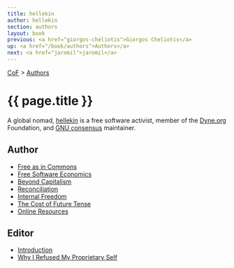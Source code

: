 ```yaml
---
title: hellekin
author: hellekin
section: authors
layout: book
previous: <a href="giorgos-cheliotis">Giorgos Cheliotis</a>
up: <a href="/book/authors">Authors</a>
next: <a href="jaromil">jaromil</a>
---
```


[CoF](/book) > [Authors](/book/authors/)

# {{ page.title }}

A global nomad, [hellekin](https://twitter.com/hellekin) is a free
software activist, member of the [Dyne.org](https://dyne.org)
Foundation, and [GNU consensus](https://gnu.org/consensus) maintainer.

## Author

- [Free as in Commons](../opening:freedom/free-as-in-commons)
- [Free Software Economics](../architectonics-of-power/free-software-economics)
- [Beyond Capitalism](../architectonics-of-power/beyond-capitalism)
- [Reconciliation](../affordances/reconciliation)
- [Internal Freedom](../epilogue/internal-freedom)
- [The Cost of Future Tense](../epilogue/the-cost-of-future-tense)
- [Online Resources](../appendix/#online-resources)

## Editor

- [Introduction](../prologue-introduction)
- [Why I Refused My Proprietary Self](../architectonics-of-power/why-i-refused-my-proprietary-self)
